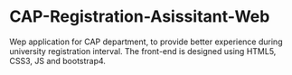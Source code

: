 # CAP-Registration-Asissitant-Web
Wep application for CAP department, to provide better experience during university registration interval.
The front-end is designed using HTML5, CSS3, JS and bootstrap4.
